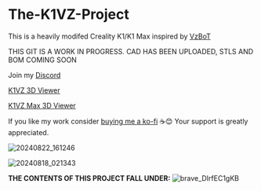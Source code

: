 # The-K1VZ-Project
This is a heavily modifed Creality K1/K1 Max inspired by [VzBoT](https://github.com/VzBoT3D)

THIS GIT IS A WORK IN PROGRESS. CAD HAS BEEN UPLOADED, STLS AND BOM COMING SOON

Join my [Discord](http://discord.gg/novusterminus)

[K1VZ 3D Viewer](https://collaborate.shapr3d.com/v/g7WvazfItJmMossNty6Cj)

[K1VZ Max 3D Viewer](https://collaborate.shapr3d.com/v/ZGCv1NjKbROWeMaYcBegq)


If you like my work consider [buying me a ko-fi](https://ko-fi.com/derrickdarrell) ☕😊 Your support is greatly appreciated.

![20240822_161246](https://github.com/user-attachments/assets/0b77a877-bf09-4d68-9f07-7f6a1c3a84c6)

![20240818_021343](https://github.com/user-attachments/assets/09ec1371-811f-4193-84d1-faf60df8335b)


























**THE CONTENTS OF THIS PROJECT FALL UNDER:**
![brave_DIrfEC1gKB](https://github.com/user-attachments/assets/38e6e00a-9b24-49f6-92e0-96283c350913)
